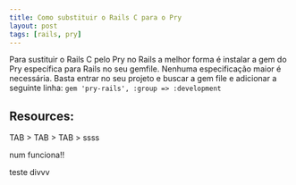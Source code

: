 ```yaml
---
title: Como substituir o Rails C para o Pry
layout: post
tags: [rails, pry]
---
```

Para sustituir o Rails C pelo Pry no Rails a melhor forma é instalar a gem do Pry específica para Rails no seu gemfile. Nenhuma especificação maior é necessária. Basta entrar no seu projeto e buscar a gem file e adicionar a seguinte linha:  ```gem 'pry-rails', :group => :development```

## Resources:

<span id="key"> TAB </span>>
<span id="keyb"> TAB </span>>
<span id="keyc"> TAB </span>>
ssss

num funciona!!
<div class="crazy"> teste divvv </div>
